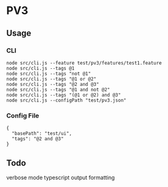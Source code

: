 # PV3

## Usage

### CLI

```
node src/cli.js --feature test/pv3/features/test1.feature
node src/cli.js --tags @1
node src/cli.js --tags "not @1"
node src/cli.js --tags "@1 or @2"
node src/cli.js --tags "@2 and @3"
node src/cli.js --tags "@1 and not @2"
node src/cli.js --tags "(@1 or @2) and @3"
node src/cli.js --configPath "test/pv3.json"
```

### Config File

```
{
  "basePath": "test/ui",
  "tags": "@2 and @3"
}
```

## Todo

verbose mode
typescript
output formatting
